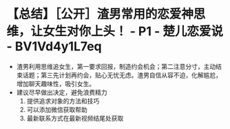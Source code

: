 # 【总结】［公开］渣男常用的恋爱神思维，让女生对你上头！ - P1 - 楚儿恋爱说 - BV1Vd4y1L7eq

-   渣男利用思维追女生，第一要求回报，制造约会机会；第二注意分寸，主动结束话题；第三先计划再约会，贴心无忧无虑。渣男自信从容不迫，化解尴尬，增加聊天趣味性，吸引女生。
-   建议尽早做出决定，避免浪费精力
    1.  提供追求对象的方法和技巧
    2.  可以添加微信获取帮助
    3.  最新联系方式在最新视频结尾处获取